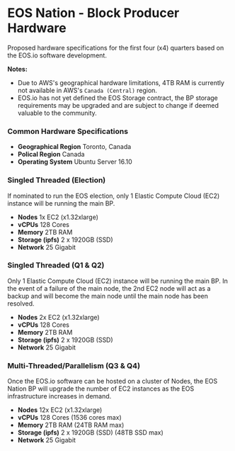 # EOS Nation - Block Producer Hardware

Proposed hardware specifications for the first four (x4) quarters based on the EOS.io software development.

**Notes:**

- Due to AWS's geographical hardware limitations, 4TB RAM is currently not available in AWS's `Canada (Central)` region.
- EOS.io has not yet defined the EOS Storage contract, the BP storage requirements may be upgraded and are subject to change if deemed valuable to the community.

### Common Hardware Specifications

- **Geographical Region** Toronto, Canada
- **Polical Region** Canada
- **Operating System** Ubuntu Server 16.10

### Singled Threaded (Election)

If nominated to run the EOS election, only 1 Elastic Compute Cloud (EC2) instance will be running the main BP.

- **Nodes** 1x EC2 (x1.32xlarge)
- **vCPUs** 128 Cores
- **Memory** 2TB RAM
- **Storage (ipfs)** 2 x 1920GB (SSD)
- **Network** 25 Gigabit

### Singled Threaded (Q1 & Q2)

Only 1 Elastic Compute Cloud (EC2) instance will be running the main BP. In the event of a failure of the main node, the 2nd EC2 node will act as a backup and will become the main node until the main node has been resolved.

- **Nodes** 2x EC2 (x1.32xlarge)
- **vCPUs** 128 Cores
- **Memory** 2TB RAM
- **Storage (ipfs)** 2 x 1920GB (SSD)
- **Network** 25 Gigabit

### Multi-Threaded/Parallelism (Q3 & Q4)

Once the EOS.io software can be hosted on a cluster of Nodes, the EOS Nation BP will upgrade the number of EC2 instances as the EOS infrastructure increases in demand.

- **Nodes** 12x EC2 (x1.32xlarge)
- **vCPUs** 128 Cores (1536 cores max)
- **Memory** 2TB RAM (24TB RAM max)
- **Storage (ipfs)** 2 x 1920GB (SSD) (48TB SSD max)
- **Network** 25 Gigabit

